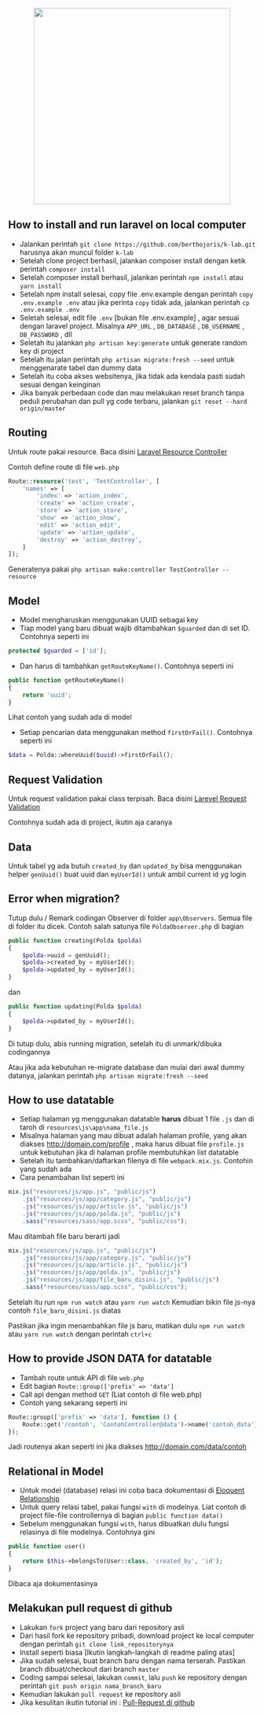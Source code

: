 <p align="center"><a href="https://laravel.com" target="_blank"><img src="https://raw.githubusercontent.com/laravel/art/master/logo-lockup/5%20SVG/2%20CMYK/1%20Full%20Color/laravel-logolockup-cmyk-red.svg" width="400"></a></p>

## How to install and run laravel on local computer

-   Jalankan perintah `git clone https://github.com/berthojoris/k-lab.git` harusnya akan muncul folder `k-lab`
-   Setelah clone project berhasil, jalankan composer install dengan ketik perintah `composer install`
-   Setelah composer install berhasil, jalankan perintah `npm install` atau `yarn install`
-   Setelah npm install selesai, copy file .env.example dengan perintah `copy .env.example .env` atau jika perinta `copy` tidak ada, jalankan perintah `cp .env.example .env`
-   Seletah selesai, edit file `.env` [bukan file .env.example] , agar sesuai dengan laravel project. Misalnya `APP_URL` , `DB_DATABASE` , `DB_USERNAME` , `DB_PASSWORD` , dll
-   Seletah itu jalankan `php artisan key:generate` untuk generate random key di project
-   Setelah itu jalan perintah `php artisan migrate:fresh --seed` untuk menggenarate tabel dan dummy data
-   Setelah itu coba akses websitenya, jika tidak ada kendala pasti sudah sesuai dengan keinginan
-   Jika banyak perbedaan code dan mau melakukan reset branch tanpa peduli perubahan dan pull yg code terbaru, jalankan `git reset --hard origin/master`

## Routing

Untuk route pakai resource. Baca disini [Laravel Resource Controller](https://laravel.com/docs/8.x/controllers#resource-controllers)

Contoh define route di file `web.php`

```php
Route::resource('test', 'TestController', [
    'names' => [
        'index' => 'action_index',
        'create' => 'action_create',
        'store' => 'action_store',
        'show' => 'action_show',
        'edit' => 'action_edit',
        'update' => 'action_update',
        'destroy' => 'action_destroy',
    ]
]);
```

Generatenya pakai `php artisan make:controller TestController --resource`

## Model

-   Model mengharuskan menggunakan UUID sebagai key
-   Tiap model yang baru dibuat wajib ditambahkan `$guarded` dan di set ID. Contohnya seperti ini

```php
protected $guarded = ['id'];
```

-   Dan harus di tambahkan `getRouteKeyName()`. Contohnya seperti ini

```php
public function getRouteKeyName()
{
    return 'uuid';
}
```

Lihat contoh yang sudah ada di model

-   Setiap pencarian data menggunakan method `firstOrFail()`. Contohnya seperti ini

```php
$data = Polda::whereUuid($uuid)->firstOrFail();
```

## Request Validation

Untuk request validation pakai class terpisah. Baca disini [Larevel Request Validation](https://laravel.com/docs/8.x/validation#creating-form-requests)

Contohnya sudah ada di project, ikutin aja caranya

## Data

Untuk tabel yg ada butuh `created_by` dan `updated_by` bisa menggunakan helper `genUuid()` buat uuid dan `myUserId()` untuk ambil current id yg login

## Error when migration?

Tutup dulu / Remark codingan Observer di folder `app\Observers`. Semua file di folder itu dicek. Contoh salah satunya file `PoldaObserver.php` di bagian

```php
public function creating(Polda $polda)
{
    $polda->uuid = genUuid();
    $polda->created_by = myUserId();
    $polda->updated_by = myUserId();
}
```

dan

```php
public function updating(Polda $polda)
{
    $polda->updated_by = myUserId();
}
```

Di tutup dulu, abis running migration, setelah itu di unmark/dibuka codingannya

Atau jika ada kebutuhan re-migrate database dan mulai dari awal dummy datanya, jalankan perintah `php artisan migrate:fresh --seed`

## How to use datatable

-   Setiap halaman yg menggunakan datatable **harus** dibuat 1 file `.js` dan di taroh di `resources\js\app\nama_file.js`
-   Misalnya halaman yang mau dibuat adalah halaman profile, yang akan diakses http://domain.com/profile , maka harus dibuat file `profile.js` untuk kebutuhan jika di halaman profile membutuhkan list datatable
-   Setelah itu tambahkan/daftarkan filenya di file `webpack.mix.js`. Contohin yang sudah ada
-   Cara penambahan list seperti ini

```js
mix.js("resources/js/app.js", "public/js")
    .js("resources/js/app/category.js", "public/js")
    .js("resources/js/app/article.js", "public/js")
    .js("resources/js/app/polda.js", "public/js")
    .sass("resources/sass/app.scss", "public/css");
```

Mau ditambah file baru berarti jadi

```js
mix.js("resources/js/app.js", "public/js")
    .js("resources/js/app/category.js", "public/js")
    .js("resources/js/app/article.js", "public/js")
    .js("resources/js/app/polda.js", "public/js")
    .js("resources/js/app/file_baru_disini.js", "public/js")
    .sass("resources/sass/app.scss", "public/css");
```

Setelah itu run `npm run watch` atau `yarn run watch`
Kemudian bikin file js-nya contoh `file_baru_disini.js` diatas

Pastikan jika ingin menambahkan file js baru, matikan dulu `npm run watch` atau `yarn run watch` dengan perintah `ctrl+c`

## How to provide JSON DATA for datatable

-   Tambah route untuk API di file `web.php`
-   Edit bagian `Route::group(['prefix' => 'data']`
-   Call api dengan method `GET` (Liat contoh di file web.php)
-   Contoh yang sekarang seperti ini

```php
Route::group(['prefix' => 'data'], function () {
    Route::get('/contoh', 'ContohController@data')->name('contoh_data');
});
```

Jadi routenya akan seperti ini jika diakses http://domain.com/data/contoh

## Relational in Model

-   Untuk model (database) relasi ini coba baca dokumentasi di [Eloquent Relationship](https://laravel.com/docs/8.x/eloquent-relationships)
-   Untuk query relasi tabel, pakai fungsi `with` di modelnya. Liat contoh di project file-file controllernya di bagian `public function data()`
-   Sebelum menggunakan fungsi `with`, harus dibuatkan dulu fungsi relasinya di file modelnya. Contohnya gini

```php
public function user()
{
    return $this->belongsTo(User::class, 'created_by', 'id');
}
```

Dibaca aja dokumentasinya

## Melakukan pull request di github

-   Lakukan `fork` project yang baru dari repository asli
-   Dari hasil fork ke repository pribadi, download project ke local computer dengan perintah `git clone link_repositorynya`
-   Install seperti biasa [Ikutin langkah-langkah di readme paling atas]
-   Jika sudah selesai, buat branch baru dengan nama terserah. Pastikan branch dibuat/checkout dari branch `master`
-   Coding sampai selesai, lakukan `commit`, lalu `push` ke repository dengan perintah `git push origin nama_branch_baru`
-   Kemudian lakukan `pull request` ke repository asli
-   Jika kesulitan ikutin tutorial ini : [Pull-Request di github](https://www.youtube.com/watch?v=6_UhNE5qVX4)
